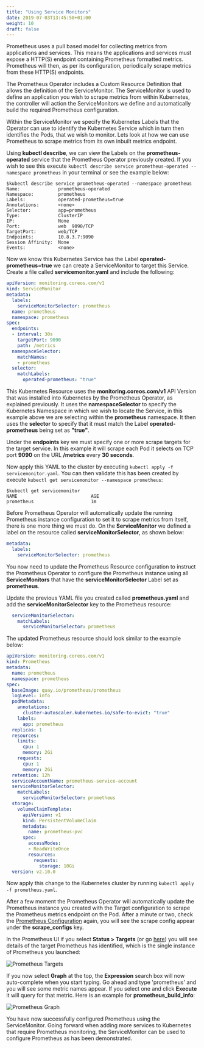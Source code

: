 ```yaml
---
title: "Using Service Monitors"
date: 2019-07-03T13:45:50+01:00
weight: 10
draft: false
---
```


Prometheus uses a pull based model for collecting metrics from applications and services. This means the applications and services must expose a HTTP(S) endpoint containing Prometheus formatted metrics. Prometheus will then, as per its configuration, periodically scrape metrics from these HTTP(S) endpoints.

The Prometheus Operator includes a Custom Resource Definition that allows the definition of the ServiceMonitor. The ServiceMonitor is used to define an application you wish to scrape metrics from within Kubernetes, the controller will action the ServiceMonitors we define and automatically build the required Prometheus configuration.

Within the ServiceMonitor we specify the Kubernetes Labels that the Operator can use to identify the Kubernetes Service which in turn then identifies the Pods, that we wish to monitor. Lets look at how we can use Prometheus to scrape metrics from its own inbuilt metrics endpoint.

Using **kubectl describe**, we can view the Labels on the **prometheus-operated** service that the Prometheus Operator previously created. If you wish to see this execute `kubectl describe service prometheus-operated --namespace prometheus` in your terminal or see the example below:

```shell
$kubectl describe service prometheus-operated --namespace prometheus
Name:              prometheus-operated
Namespace:         prometheus
Labels:            operated-prometheus=true
Annotations:       <none>
Selector:          app=prometheus
Type:              ClusterIP
IP:                None
Port:              web  9090/TCP
TargetPort:        web/TCP
Endpoints:         10.8.3.7:9090
Session Affinity:  None
Events:            <none>
```
Now we know this Kubernetes Service has the Label **operated-prometheus=true** we can create a ServiceMonitor to target this Service. Create a file called **servicemonitor.yaml** and include the following:

```yaml
apiVersion: monitoring.coreos.com/v1
kind: ServiceMonitor
metadata:
  labels:
    serviceMonitorSelector: prometheus
  name: prometheus
  namespace: prometheus
spec:
  endpoints:
  - interval: 30s
    targetPort: 9090
    path: /metrics
  namespaceSelector:
    matchNames:
    - prometheus
  selector:
    matchLabels:
      operated-prometheus: "true"
```

This Kubernetes Resource uses the **monitoring.coreos.com/v1** API Version that was installed into Kubernetes by the Prometheus Operator, as explained previously. It uses the **namespaceSelector** to specify the Kubernetes Namespace in which we wish to locate the Service, in this example above we are selecting within the **prometheus** namespace. It then uses the **selector** to specify that it must match the Label **operated-prometheus** being set as **"true"**.

Under the **endpoints** key we must specify one or more scrape targets for the target service. In this example it will scrape each Pod it selects on TCP port **9090** on the URL **/metrics** every **30 seconds**.

Now apply this YAML to the cluster by executing `kubectl apply -f servicemonitor.yaml`. You can then validate this has been created by execute `kubectl get servicemonitor --namespace prometheus`:

```shell
$kubectl get servicemonitor
NAME                           AGE
prometheus                     1m
```

Before Prometheus Operator will automatically update the running Prometheus instance configuration to set it to scrape metrics from itself, there is one more thing we must do. On the **ServiceMonitor** we defined a label on the resource called **serviceMonitorSelector**, as shown below:

```yaml
metadata:
  labels:
    serviceMonitorSelector: prometheus
```

You now need to update the Prometheus Resource configuration to instruct the Prometheus Operator to configure the Prometheus instance using all **ServiceMonitors** that have the **serviceMonitorSelector** Label set as **prometheus**.

Update the previous YAML file you created called **prometheus.yaml** and add the **serviceMonitorSelector** key to the Prometheus resource:

```yaml
  serviceMonitorSelector:
    matchLabels:
      serviceMonitorSelector: prometheus
```

The updated Prometheus resource should look similar to the example below:

```yaml
apiVersion: monitoring.coreos.com/v1
kind: Prometheus
metadata:
  name: prometheus
  namespace: prometheus
spec:
  baseImage: quay.io/prometheus/prometheus
  logLevel: info
  podMetadata:
    annotations:
      cluster-autoscaler.kubernetes.io/safe-to-evict: "true"
    labels:
      app: prometheus
  replicas: 1
  resources:
    limits:
      cpu: 1
      memory: 2Gi
    requests:
      cpu: 1
      memory: 2Gi
  retention: 12h
  serviceAccountName: prometheus-service-account
  serviceMonitorSelector:
    matchLabels:
      serviceMonitorSelector: prometheus
  storage:
    volumeClaimTemplate:
      apiVersion: v1
      kind: PersistentVolumeClaim
      metadata:
        name: prometheus-pvc
      spec:
        accessModes:
        - ReadWriteOnce
        resources:
          requests:
            storage: 10Gi
  version: v2.10.0
```

Now apply this change to the Kubernetes cluster by running `kubectl apply -f prometheus.yaml`.

After a few moment the Prometheus Operator will automatically update the Prometheus instance you created with the Target configuration to scrape the Prometheus metrics endpoint on the Pod. After a minute or two, check the [Prometheus Configuration](http://localhost:9090/config) again, you will see the scrape config appear under the **scrape_configs** key.

In the Prometheus UI if you select **Status > Targets** (or go [here](http://localhost:9090/targets)) you will see details of the target Prometheus has identified, which is the single instance of Prometheus you launched:

![Prometheus Targets](/prometheus/configuring-prometheus/using-service-monitors/images/targets.png?classes=shadow&width=55pc)

If you now select **Graph** at the top, the **Expression** search box will now auto-complete when you start typing. Go ahead and type 'prometheus' and you will see some metric names appear. If you select one and click **Execute** it will query for that metric. Here is an example for **prometheus_build_info**:

![Prometheus Graph](/prometheus/configuring-prometheus/using-service-monitors/images/graph.png?classes=shadow&width=55pc)

You have now successfully configured Prometheus using the ServiceMonitor. Going forward when adding more services to Kubernetes that require Prometheus monitoring, the ServiceMonitor can be used to configure Prometheus as has been demonstrated.
